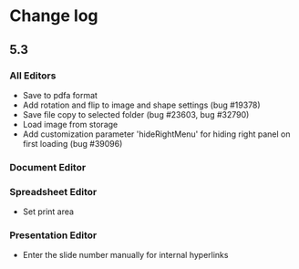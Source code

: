 # Change log
## 5.3
### All Editors
* Save to pdfa format
* Add rotation and flip to image and shape settings (bug #19378)
* Save file copy to selected folder (bug #23603, bug #32790)
* Load image from storage
* Add customization parameter 'hideRightMenu' for hiding right panel on first loading (bug #39096)

### Document Editor

### Spreadsheet Editor
* Set print area

### Presentation Editor
* Enter the slide number manually for internal hyperlinks
